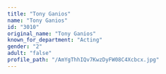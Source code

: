 ```yaml
---
title: "Tony Ganios"
name: "Tony Ganios"
id: "3010"
original_name: "Tony Ganios"
known_for_department: "Acting"
gender: "2"
adult: "false"
profile_path: "/AmYgThhIQv7KwzDyFW08C4Xcbcx.jpg"
---
```

